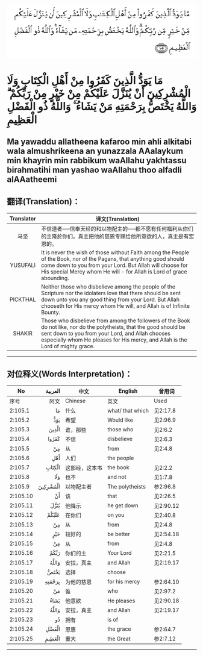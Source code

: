 ![002:105](images/002_105.gif)

#   مَا يَوَدُّ الَّذِينَ كَفَرُوا مِنْ أَهْلِ الْكِتَابِ وَلَا الْمُشْرِكِينَ أَنْ يُنَزَّلَ عَلَيْكُمْ مِنْ خَيْرٍ مِنْ رَبِّكُمْ ۗ وَاللَّهُ يَخْتَصُّ بِرَحْمَتِهِ مَنْ يَشَاءُ ۚ وَاللَّهُ ذُو الْفَضْلِ الْعَظِيمِ 

## Ma yawaddu allatheena kafaroo min ahli alkitabi wala almushrikeena an yunazzala AAalaykum min khayrin min rabbikum waAllahu yakhtassu birahmatihi man yashao waAllahu thoo alfadli alAAatheemi

## 翻译(Translation)：

| Translator | 译文(Translation)                                            |
|:----------:| ------------------------------------------------------------ |
| 马坚       | 不信道者──信奉天经的和以物配主的──都不愿有任何福利从你们的主降於你们。真主把他的慈恩专赐给他所意欲的人，真主是有宏恩的。 |
| YUSUFALI   | It is never the wish of those without Faith among the People of the Book, nor of the Pagans, that anything good should come down to you from your Lord. But Allah will choose for His special Mercy whom He will - for Allah is Lord of grace abounding. |
| PICKTHAL   | Neither those who disbelieve among the people of the Scripture nor the idolaters love that there should be sent down unto you any good thing from your Lord. But Allah chooseth for His mercy whom He will, and Allah is of Infinite Bounty. |
| SHAKIR     | Those who disbelieve from among the followers of the Book do not like, nor do the polytheists, that the good should be sent down to you from your Lord, and Allah chooses especially whom He pleases for His mercy, and Allah is the Lord of mighty grace. |

---

## 对位释义(Words Interpretation)：

| No       |  العربية | 中文           | English          | 曾用词    |
| -------- | -------: | -------------- | ---------------- | --------- |
| 序号     |     阿文 | Chinese        | 英文             | Used      |
| 2:105.1  |       مَا | 什么           | what/ that which | 见2:17.8  |
| 2:105.2  |      يَوَدُّ | 希望           | Would like       | 见2:96.9  |
| 2:105.3  |    الَّذِينَ | 谁，那些       | those who        | 见2:6.2   |
| 2:105.4  |    كَفَرُوا | 不信           | disbelieve       | 见2:6.3   |
| 2:105.5  |       مِنْ | 从             | from             | 见2:4.8   |
| 2:105.6  |      أَهْلِ | 人们           | the people       |           |
| 2:105.7  |   الْكِتَابِ | 这部经，这本书 | the book         | 见2:2.2   |
| 2:105.8  |      وَلَا | 也不           | and not          | 见1:7.8   |
| 2:105.9  | الْمُشْرِكِينَ | 以物配主者     | The polytheists  | 参2:96.8  |
| 2:105.10 |       أَنْ | 该             | that             | 见2:26.5  |
| 2:105.11 |     يُنَزَّلَ | 他降示         | he get down      | 见2:90.12 |
| 2:105.12 |    عَلَيْكُمْ | 在你们         | on you           | 见2:40.8  |
| 2:105.13 |       مِنْ | 从             | from             | 见2:4.8   |
| 2:105.14 |      خَيْرٍ | 较好的         | be better        | 见2:54.18 |
| 2:105.15 |       مِنْ | 从             | from             | 见2:4.8   |
| 2:105.16 |     رَبِّكُمْ | 你们的主       | Your Lord        | 见2:21.5  |
| 2:105.17 |    وَاللَّهُ | 安拉，真主     | and Allah        | 见2:19.17 |
| 2:105.18 |     يَخْتَصُّ | 选择           | choose           |           |
| 2:105.19 |   بِرَحْمَتِهِ | 为他的慈恩     | for his mercy    | 参2:64.10 |
| 2:105.20 |       مَنْ | 谁             | who              | 见2:97.2  |
| 2:105.21 |     يَشَاءُ | 他意欲         | He pleases       | 见2:90.18 |
| 2:105.22 |    وَاللَّهُ | 安拉，真主     | and Allah        | 见2:19.17 |
| 2:105.23 |       ذُو | 拥有           | is of            |           |
| 2:105.24 |    الْفَضْلِ | 恩惠           | the grace        | 参2:64.7  |
| 2:105.25 |   الْعَظِيمِ | 重大           | the Great        | 参2:7.12  |

---
